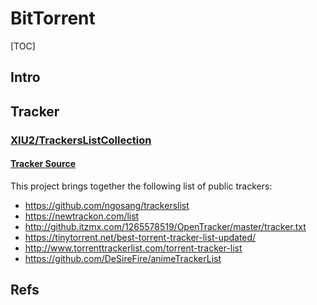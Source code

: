 # BitTorrent

[TOC]

## Intro





## Tracker

### [XIU2/TrackersListCollection](https://trackerslist.com/#/?id=xiu2trackerslistcollection)

#### [Tracker Source](https://trackerslist.com/#/?id=tracker-source)

This project brings together the following list of public trackers:

- https://github.com/ngosang/trackerslist
- https://newtrackon.com/list
- http://github.itzmx.com/1265578519/OpenTracker/master/tracker.txt
- https://tinytorrent.net/best-torrent-tracker-list-updated/
- http://www.torrenttrackerlist.com/torrent-tracker-list
- https://github.com/DeSireFire/animeTrackerList



## Refs
